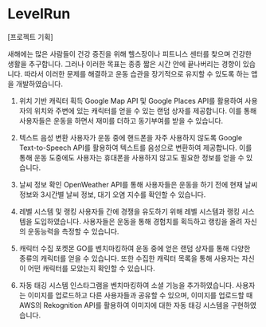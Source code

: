 # LevelRun
[프로젝트 기획]

새해에는 많은 사람들이 건강 증진을 위해 헬스장이나 피트니스 센터를 찾으며 건강한 생활을 추구합니다. 그러나 이러한 목표는 종종 짧은 시간 안에 끝나버리는 경향이 있습니다. 따라서 이러한 문제를 해결하고 운동 습관을 장기적으로 유지할 수 있도록 하는 앱을 개발하였습니다.

1. 위치 기반 캐릭터 획득
Google Map API 및 Google Places API를 활용하여 사용자의 위치와 주변에 있는 캐릭터를 얻을 수 있는 랜덤 상자를 제공합니다. 이를 통해 사용자들은 운동을 하면서 재미를 더하고 동기부여를 받을 수 있습니다.

2. 텍스트 음성 변환
사용자가 운동 중에 핸드폰을 자주 사용하지 않도록 Google Text-to-Speech API를 활용하여 텍스트를 음성으로 변환하여 제공합니다. 이를 통해 운동 도중에도 사용자는 휴대폰을 사용하지 않고도 필요한 정보를 얻을 수 있습니다.

3. 날씨 정보 확인
 OpenWeather API를 통해 사용자들은 운동을 하기 전에 현재 날씨 정보와 3시간별 날씨 정보, 대기 오염 지수를 확인할 수 있습니다.

4. 레벨 시스템 및 랭킹
사용자들 간에 경쟁을 유도하기 위해 레벨 시스템과 랭킹 시스템을 도입하였습니다. 사용자들은 운동을 통해 경험치를 획득하고 랭킹을 올려 자신의 운동능력을 측정할 수 있습니다.

5. 캐릭터 수집
포켓몬 GO를 벤치마킹하여 운동 중에 얻은 랜덤 상자를 통해 다양한 종류의 캐릭터를 얻을 수 있습니다. 또한 수집한 캐릭터 목록을 통해 사용자는 자신이 어떤 캐릭터를 모았는지 확인할 수 있습니다.

6. 자동 태깅 시스템
인스타그램을 벤치마킹하여 소셜 기능을 추가하였습니다. 사용자는 이미지를 업로드하고 다른 사용자들과 공유할 수 있으며, 이미지를 업로드할 때 AWS의 Rekognition API를 활용하여 이미지에 대한 자동 태깅 시스템을 구현하였습니다.